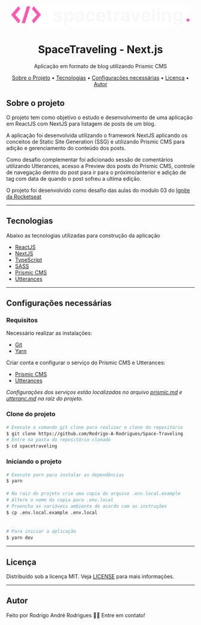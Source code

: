 <h1 align="center">
  <img alt="Logo" src="./public/logo.svg" alt="SpaceTraveling">
</h1>

<h1 align="center">
    SpaceTraveling - Next.js
</h1>
<p align="center">Aplicação em formato de blog utilizando Prismic CMS</p>


<p align="center">
 <a href="#sobre-o-projeto">Sobre o Projeto</a> •
 <a href="#tecnologias">Tecnologias</a> •
 <a href="#configurações-necessárias">Configurações necessárias</a> •
 <a href="#licença">Licença</a> •
 <a href="#autor">Autor</a>
</p>

## Sobre o projeto

O projeto tem como objetivo o estudo e desenvolvimento de uma aplicação em ReactJS com NextJS para listagem de posts de um blog.

A aplicação foi desenvolvida utilizando o framework NextJS aplicando os conceitos de Static Site Generation (SSG) e utilizando Prismic CMS para adição e gerenciamento do conteúdo dos posts.

Como desafio complementar foi adicionado sessão de comentários utilizando Utterances, acesso a Preview dos posts do Prismic CMS, controle de navegação dentro do post para ir para o próximo/anterior e adição de tag com data de quando o post sofreu a ultima edição.

O projeto foi desenvolvido como desafio das aulas do modulo 03 do [Ignite da Rocketseat](https://rocketseat.com.br/)

---

## Tecnologias

Abaixo as tecnologias utilizadas para construção da aplicação

- [ReactJS](https://reactjs.org/)
- [NextJS](https://nextjs.org/)
- [TypeScript](https://www.typescriptlang.org/)
- [SASS](https://sass-lang.com/)
- [Prismic CMS](https://prismic.io/)
- [Utterances](https://utteranc.es/)

---

## Configurações necessárias

### **Requisitos**

Necessário realizar as instalações:

- [Git](https://git-scm.com/)
- [Yarn](https://classic.yarnpkg.com)

Criar conta e configurar o serviço do Prismic CMS e Utterances:

- [Prismic CMS](https://prismic.io/)
- [Utterances](https://utteranc.es/)

*Configurações dos serviços estão localizadas no arquivo [prismic.md](./prismic.md) e [utteranc.md](./utteranc.md) na raiz do projeto.*

### **Clone do projeto**

```bash
# Execute o comando git clone para realizar o clone do repositório
$ git clone https://github.com/Rodrigo-A-Rodrigues/Space-Traveling
# Entre na pasta do repositório clonado
$ cd spacetraveling
```

### **Iniciando o projeto**

```bash
# Execute yarn para instalar as dependências
$ yarn

# Na raiz do projeto crie uma copia do arquivo .env.local.example
# Altere o nome da copia para .env.local
# Preencha as variáveis ambiente de acordo com as instruções
$ cp .env.local.example .env.local


# Para iniciar a aplicação
$ yarn dev

```

---

## Licença

Distribuído sob a licença MIT. Veja [LICENSE](LICENSE) para mais informações.

---

## Autor

Feito por Rodrigo André Rodrigues 👋🏽 Entre em contato!
